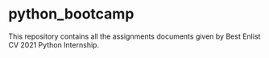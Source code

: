 # python_bootcamp
This repository contains all the assignments documents given by Best Enlist CV 2021 Python Internship.

